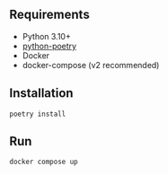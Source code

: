 ## Requirements

- Python 3.10+
- [python-poetry](https://python-poetry.org/)
- Docker
- docker-compose (v2 recommended)

## Installation

```
poetry install
```

## Run

```
docker compose up
```
